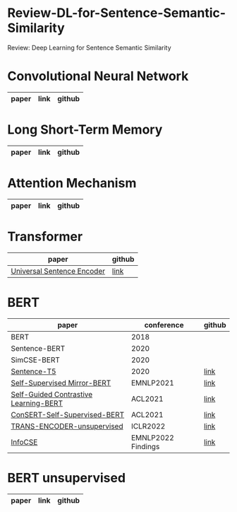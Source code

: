 # Review-DL-for-Sentence-Semantic-Similarity
Review: Deep Learning for Sentence Semantic Similarity

# Convolutional Neural Network

| paper | link | github |
|-------|------|--------|


# Long Short-Term Memory

| paper | link | github |
|-------|------|--------|


# Attention Mechanism

| paper | link | github |
|-------|------|--------|


# Transformer
| paper | github |
|-------|--------|
|[Universal Sentence Encoder](https://arxiv.org/pdf/1803.11175.pdf)| [link](https://github.com/MartinoMensio/spacy-universal-sentence-encoder)
# BERT 
| paper | conference |github | 
|-------|----  |--------|     
| BERT  | 2018 |  |    |
| Sentence-BERT  | 2020 |    |
| SimCSE-BERT    | 2020 |    |
| [Sentence-T5](https://arxiv.org/pdf/2108.08877.pdf)    | 2020 |  [link](https://tfhub.dev/google/collections/sentence-t5/1) |
| [Self-Supervised Mirror-BERT](https://arxiv.org/pdf/2104.08027.pdf)| EMNLP2021 | [link](https://github.com/cambridgeltl/mirror-bert) |
| [Self-Guided Contrastive Learning-BERT](https://arxiv.org/pdf/2106.07345.pdf)| ACL2021| [link](https://github.com/galsang/SG-BERT) |
| [ConSERT-Self-Supervised-BERT](https://arxiv.org/pdf/2105.11741.pdf) | ACL2021  | [link](https://github.com/yym6472/ConSERT) | 
| [TRANS-ENCODER-unsupervised](https://arxiv.org/pdf/2109.13059.pdf) | ICLR2022 | [link](https://github.com/amzn/trans-encoder) |
| [InfoCSE](https://arxiv.org/pdf/2210.06432.pdf) | EMNLP2022 Findings | [link](https://github.com/caskcsg/sentemb/tree/main/InfoCSE) | 



# BERT unsupervised

| paper | link | github |
|-------|------|--------|
